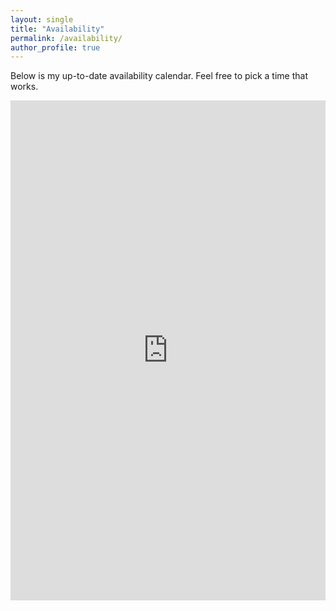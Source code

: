 ```yaml
---
layout: single
title: "Availability"
permalink: /availability/
author_profile: true
---
```


Below is my up-to-date availability calendar. Feel free to pick a time that works.

<iframe
  src="https://calendar.google.com/calendar/embed?src=90e3e7baecc6c8fb063ea0e230c0040bfe5ce8d086c944a9351720d1e9d72b9e%40group.calendar.google.com&ctz=America%2FChicago"
  style="border:0;width:100%;height:800px;"
  frameborder="0"
  scrolling="no"
  loading="lazy"
  referrerpolicy="no-referrer-when-downgrade"
  aria-label="Availability Calendar"
></iframe>
